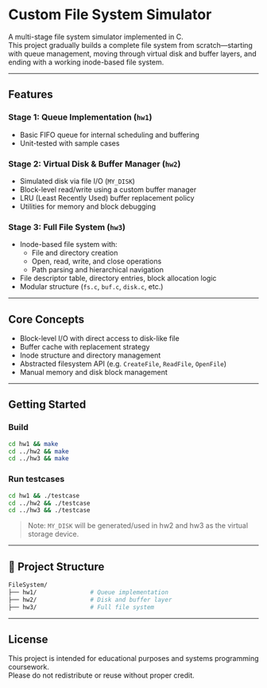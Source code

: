 # Custom File System Simulator

A multi-stage file system simulator implemented in C.  
This project gradually builds a complete file system from scratch—starting with queue management, moving through virtual disk and buffer layers, and ending with a working inode-based file system.

---

## Features

### Stage 1: Queue Implementation (`hw1`)
- Basic FIFO queue for internal scheduling and buffering
- Unit-tested with sample cases

### Stage 2: Virtual Disk & Buffer Manager (`hw2`)
- Simulated disk via file I/O (`MY_DISK`)
- Block-level read/write using a custom buffer manager
- LRU (Least Recently Used) buffer replacement policy
- Utilities for memory and block debugging

### Stage 3: Full File System (`hw3`)
- Inode-based file system with:
  - File and directory creation
  - Open, read, write, and close operations
  - Path parsing and hierarchical navigation
- File descriptor table, directory entries, block allocation logic
- Modular structure (`fs.c`, `buf.c`, `disk.c`, etc.)

---

## Core Concepts

- Block-level I/O with direct access to disk-like file
- Buffer cache with replacement strategy
- Inode structure and directory management
- Abstracted filesystem API (e.g. `CreateFile`, `ReadFile`, `OpenFile`)
- Manual memory and disk block management

---

## Getting Started

### Build

```bash
cd hw1 && make
cd ../hw2 && make
cd ../hw3 && make
```

### Run testcases

```bash
cd hw1 && ./testcase
cd ../hw2 && ./testcase
cd ../hw3 && ./testcase
```

> Note: `MY_DISK` will be generated/used in hw2 and hw3 as the virtual storage device.

---

## 📂 Project Structure

```bash
FileSystem/
├── hw1/               # Queue implementation
├── hw2/               # Disk and buffer layer
├── hw3/               # Full file system
```

---

## License

This project is intended for educational purposes and systems programming coursework.  
Please do not redistribute or reuse without proper credit.
